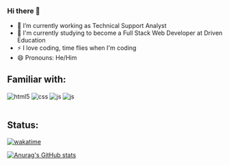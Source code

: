 ### Hi there 👋

- 🔭 I’m currently working as Technical Support Analyst
- 🌱 I'm currently studying to become a Full Stack Web Developer at Driven Education
- ⚡ I love coding, time flies when I'm coding
- 😄 Pronouns: He/Him

## Familiar with:
<div style="display: inline_block">
  <img align="center" alt="html5" src="https://img.shields.io/badge/HTML5-E34F26?style=for-the-badge&logo=html5&logoColor=white" />
  <img align="center" alt="css" src="https://img.shields.io/badge/CSS3-1572B6?style=for-the-badge&logo=css3&logoColor=white" />
  <img align="center" alt="js" src="https://img.shields.io/badge/JavaScript-F7DF1E?style=for-the-badge&logo=javascript&logoColor=black" />
  <img align="center" alt="js" src="https://img.shields.io/badge/React-20232A?style=for-the-badge&logo=react&logoColor=61DAFB" />
</div><br/>

## Status:

[![wakatime](https://wakatime.com/badge/user/46a16675-908d-4c3d-a9cc-5caafaf17ba1.svg)](https://wakatime.com/@46a16675-908d-4c3d-a9cc-5caafaf17ba1)

[![Anurag's GitHub stats](https://github-readme-stats.vercel.app/api?username=rodnei0)](https://github.com/anuraghazra/github-readme-stats)
